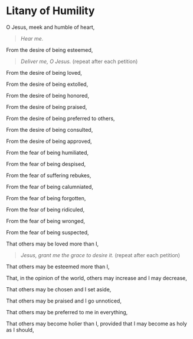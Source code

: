 # Litany of Humility

O Jesus, meek and humble of heart,

> *Hear me.*

From the desire of being esteemed,

> *Deliver me, O Jesus.* (repeat after each petition)

From the desire of being loved,

From the desire of being extolled,

From the desire of being honored,

From the desire of being praised,

From the desire of being preferred to others,

From the desire of being consulted,

From the desire of being approved,

From the fear of being humiliated,

From the fear of being despised,

From the fear of suffering rebukes,

From the fear of being calumniated,

From the fear of being forgotten,

From the fear of being ridiculed,

From the fear of being wronged,

From the fear of being suspected,


That others may be loved more than I,

> *Jesus, grant me the grace to desire it.*  (repeat after each petition)

That others may be esteemed more than I,

That, in the opinion of the world, others may increase and I may decrease,

That others may be chosen and I set aside,

That others may be praised and I go unnoticed,

That others may be preferred to me in everything,

That others may become holier than I, provided that I may become as holy as I should,
